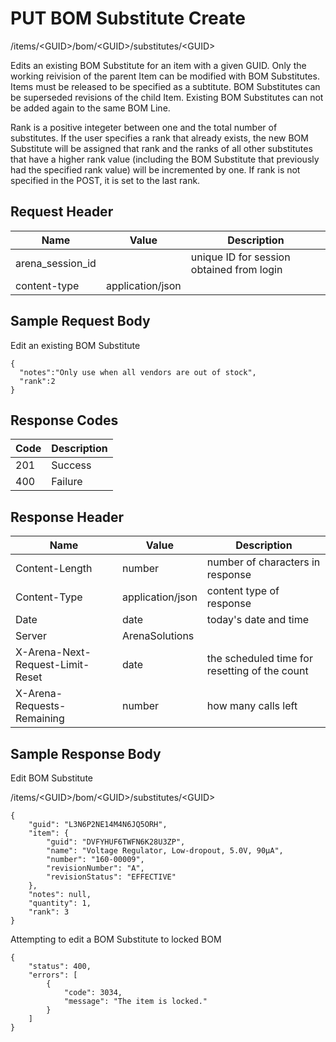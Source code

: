 # PUT BOM Substitute Create


/items/&lt;GUID&gt;/bom/&lt;GUID&gt;/substitutes/&lt;GUID&gt;

Edits an existing  BOM Substitute for an item with a given GUID. Only the working reivision of the parent Item can be modified with BOM Substitutes. Items must be released to be specified as a subtitute. BOM Substitutes can be superseded revisions of the child Item. Existing BOM Substitutes can not be added again to the same BOM Line.

Rank is a positive integeter between one and the total number of substitutes. If the user specifies a rank that already exists, the new BOM Substitute will be assigned that rank and the ranks of all other substitutes that have a higher rank value \(including the BOM Substitute that previously had the specified rank value\) will be incremented by one. If rank is not specified in the POST, it is set to the last rank.

## Request Header

| Name | Value | Description |
|  --- |  --- |  --- | 
| arena_session_id |   | unique ID for session obtained from login |
| content\-type | application/json |   |

## Sample Request Body
Edit an existing BOM Substitute

```
{
  "notes":"Only use when all vendors are out of stock",
  "rank":2
}
```
## Response Codes

| Code | Description |
|  --- |  --- | 
| 201 | Success |
| 400 | Failure |

## Response Header

| Name | Value | Description |
|  --- |  --- |  --- | 
| Content\-Length | number | number of characters in response |
| Content\-Type | application/json | content type of response |
| Date | date | today's date and time |
| Server | ArenaSolutions |   |
| X\-Arena\-Next\-Request\-Limit\-Reset  | date | the scheduled time for resetting of the count |
| X\-Arena\-Requests\-Remaining  | number | how many calls left |

## Sample Response Body
Edit BOM Substitute



/items/&lt;GUID&gt;/bom/&lt;GUID&gt;/substitutes/&lt;GUID&gt;

```
{
    "guid": "L3N6P2NE14M4N6JQ5ORH",
    "item": {
        "guid": "DVFYHUF6TWFN6K28U3ZP",
        "name": "Voltage Regulator, Low-dropout, 5.0V, 90µA",
        "number": "160-00009",
        "revisionNumber": "A",
        "revisionStatus": "EFFECTIVE"
    },
    "notes": null,
    "quantity": 1,
    "rank": 3
}
```
Attempting to edit a BOM Substitute to locked BOM

```
{
    "status": 400,
    "errors": [
        {
            "code": 3034,
            "message": "The item is locked."
        }
    ]
}
```
